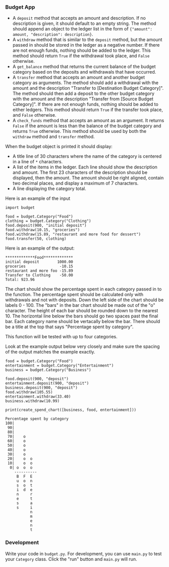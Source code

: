 ### Budget App

* A `deposit` method that accepts an amount and description. If no description is given, it should default to an empty string. The method should append an object to the ledger list in the form of `{"amount": amount, "description": description}`.
* A `withdraw` method that is similar to the `deposit` method, but the amount passed in should be stored in the ledger as a negative number. If there are not enough funds, nothing should be added to the ledger. This method should return `True` if the withdrawal took place, and `False` otherwise.
* A `get_balance` method that returns the current balance of the budget category based on the deposits and withdrawals that have occurred.
* A `transfer` method that accepts an amount and another budget category as arguments. The method should add a withdrawal with the amount and the description "Transfer to [Destination Budget Category]". The method should then add a deposit to the other budget category with the amount and the description "Transfer from [Source Budget Category]". If there are not enough funds, nothing should be added to either ledgers. This method should return `True` if the transfer took place, and `False` otherwise.
* A `check_funds` method that accepts an amount as an argument. It returns `False` if the amount is less than the balance of the budget category and returns `True` otherwise. This method should be used by both the `withdraw` method and `transfer` method.

When the budget object is printed it should display:
* A title line of 30 characters where the name of the category is centered in a line of `*` characters.
* A list of the items in the ledger. Each line should show the description and amount. The first 23 characters of the description should be displayed, then the amount. The amount should be right aligned, contain two decimal places, and display a maximum of 7 characters.
* A line displaying the category total.

Here is an example of the input
```
import budget

food = budget.Category("Food")
clothing = budget.Category("Clothing")
food.deposit(900, "initial deposit")
food.withdraw(10.15, "groceries")
food.withdraw(15.89, "restaurant and more food for dessert")
food.transfer(50, clothing)
```
Here is an example of the output:
```
*************Food*************
initial deposit        1000.00
groceries               -10.15
restaurant and more foo -15.89
Transfer to Clothing    -50.00
Total: 923.96
```


The chart should show the percentage spent in each category passed in to the function. The percentage spent should be calculated only with withdrawals and not with deposits. Down the left side of the chart should be labels 0 - 100. The "bars" in the bar chart should be made out of the "o" character. The height of each bar should be rounded down to the nearest 10. The horizontal line below the bars should go two spaces past the final bar. Each category name should be vertacally below the bar. There should be a title at the top that says "Percentage spent by category".

This function will be tested with up to four categories.

Look at the example output below very closely and make sure the spacing of the output matches the example exactly.
```
food = budget.Category("Food")
entertainment = budget.Category("Entertainment")
business = budget.Category("Business")

food.deposit(900, "deposit")
entertainment.deposit(900, "deposit")
business.deposit(900, "deposit")
food.withdraw(105.55)
entertainment.withdraw(33.40)
business.withdraw(10.99)

print(create_spend_chart([business, food, entertainment]))
```

```
Percentage spent by category
100|          
 90|          
 80|          
 70|    o     
 60|    o     
 50|    o     
 40|    o     
 30|    o     
 20|    o  o  
 10|    o  o  
  0| o  o  o  
    ----------
     B  F  E  
     u  o  n  
     s  o  t  
     i  d  e  
     n     r  
     e     t  
     s     a  
     s     i  
           n  
           m  
           e  
           n  
           t   
```

### Development

Write your code in `budget.py`. For development, you can use `main.py` to test your `Category` class. Click the "run" button and `main.py` will run.
